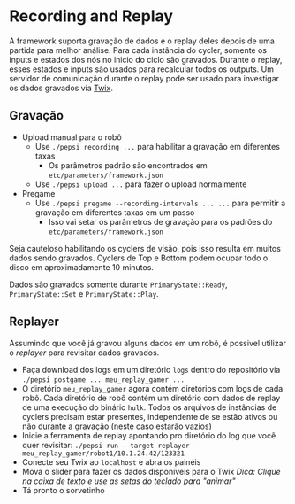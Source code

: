 # Recording and Replay
A framework suporta gravação de dados e o replay deles depois de uma partida para melhor análise. Para cada instância do cycler, somente os inputs e estados dos nós no inicio do ciclo são gravados. Durante o replay, esses estados e inputs são usados para recalcular todos os outputs. Um servidor de comunicação durante o replay pode ser usado para investigar os dados gravados via [Twix](./twix.md).

## Gravação
- Upload manual para o robô
    - Use `./pepsi recording ...` para habilitar a gravação em diferentes taxas
        - Os parâmetros padrão são encontrados em `etc/parameters/framework.json`
    - Use `./pepsi upload ...` para fazer o upload normalmente
- Pregame
    - Use `./pepsi pregame --recording-intervals ... ...` para permitir a gravação em diferentes taxas em um passo
        - Isso vai setar os parâmetros de gravação para os padrões do `etc/parameters/framework.json`

Seja cauteloso habilitando os cyclers de visão, pois isso resulta em muitos dados sendo gravados. Cyclers de Top e Bottom podem ocupar todo o disco em aproximadamente 10 minutos.

Dados são gravados somente durante `PrimaryState::Ready`, `PrimaryState::Set` e `PrimaryState::Play`.

## Replayer
Assumindo que você já gravou alguns dados em um robô, é possivel utilizar o *replayer* para revisitar dados gravados.
- Faça download dos logs em um diretório `logs` dentro do repositório via `./pepsi postgame ... meu_replay_gamer ...`
- O diretório `meu_replay_gamer` agora contém diretórios com logs de cada robô. Cada diretório de robô contém um diretório com dados de replay de uma execução do binário `hulk`. Todos os arquivos de instâncias de cyclers precisam estar presentes, independente de se estão ativos ou não durante a gravação (neste caso estarão vazios)
- Inicie a ferramenta de replay apontando pro diretório do log que você quer revisitar: `./pepsi run --target replayer --meu_replay_gamer/robot1/10.1.24.42/123321`
- Conecte seu Twix ao `localhost` e abra os painéis
- Mova o slider para fazer os dados disponíveis para o Twix *Dica: Clique na caixa de texto e use as setas do teclado para "animar"*
- Tá pronto o sorvetinho